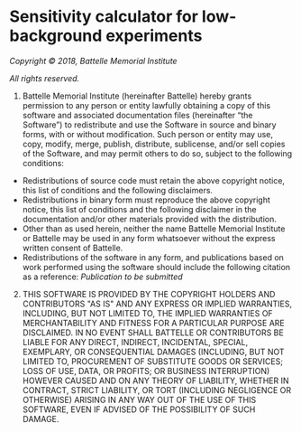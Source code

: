 Sensitivity calculator for low-background experiments
===========

_Copyright © 2018, Battelle Memorial Institute_

_All rights reserved._

1. Battelle Memorial Institute (hereinafter Battelle) hereby grants permission to any person or entity lawfully obtaining a copy of this software and associated documentation files (hereinafter “the Software”) to redistribute and use the Software in source and binary forms, with or without modification.  Such person or entity may use, copy, modify, merge, publish, distribute, sublicense, and/or sell copies of the Software, and may permit others to do so, subject to the following conditions:
- Redistributions of source code must retain the above copyright notice, this list of conditions and the following disclaimers. 
- Redistributions in binary form must reproduce the above copyright notice, this list of conditions and the following disclaimer in the documentation and/or other materials provided with the distribution. 
- Other than as used herein, neither the name Battelle Memorial Institute or Battelle may be used in any form whatsoever without the express written consent of Battelle.  
- Redistributions of the software in any form, and publications based on work performed using the software should include the following citation as a reference: _Publication to be submitted_

2. THIS SOFTWARE IS PROVIDED BY THE COPYRIGHT HOLDERS AND CONTRIBUTORS "AS IS" AND ANY EXPRESS OR IMPLIED WARRANTIES, INCLUDING, BUT NOT LIMITED TO, THE IMPLIED WARRANTIES OF MERCHANTABILITY AND FITNESS FOR A PARTICULAR PURPOSE ARE DISCLAIMED. IN NO EVENT SHALL BATTELLE OR CONTRIBUTORS BE LIABLE FOR ANY DIRECT, INDIRECT, INCIDENTAL, SPECIAL, EXEMPLARY, OR CONSEQUENTIAL DAMAGES (INCLUDING, BUT NOT LIMITED TO, PROCUREMENT OF SUBSTITUTE GOODS OR SERVICES; LOSS OF USE, DATA, OR PROFITS; OR BUSINESS INTERRUPTION) HOWEVER CAUSED AND ON ANY THEORY OF LIABILITY, WHETHER IN CONTRACT, STRICT LIABILITY, OR TORT (INCLUDING NEGLIGENCE OR OTHERWISE) ARISING IN ANY WAY OUT OF THE USE OF THIS SOFTWARE, EVEN IF ADVISED OF THE POSSIBILITY OF SUCH DAMAGE.

